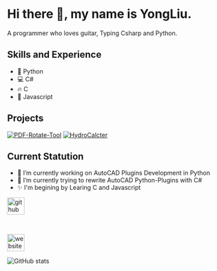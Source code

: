 # Hi there 👋, my name is YongLiu.
A programmer who loves guitar, Typing Csharp and Python.

## Skills and Experience
- 🐍 Python
- 💻 C#
- 🔥 C
- 🎈 Javascript

## Projects
[![PDF-Rotate-Tool](https://guitarliu.link/images/logo.svg "PDF-Rotate-Tool，一个在线旋转PDF的网站")](https://guitarliu.link)
[![HydroCalcter](https://hydrocalcter.pages.dev/images/logo.ico "HydroCalcter，一个在线厂站计算书及模型生成网站")](https://hydrocalcter.pages.dev/)

## Current Statution
- 🔭 I’m currently working on AutoCAD Plugins Development in Python
- 🌱 I’m currently trying to rewrite AutoCAD Python-Plugins with C#
- :sparkles: I'm begining by Learing C and Javascript

  
[<img src='https://cdn.jsdelivr.net/npm/simple-icons@3.0.1/icons/github.svg' alt='github' height='40'>](https://github.com/guitarliu) 

<br>

[<img src='https://cdn.jsdelivr.net/npm/simple-icons@3.0.1/icons/icloud.svg' alt='website' height='40'>](https://guitarliu.github.io/guitarliu.github.io)  

![GitHub stats](https://github-readme-stats.vercel.app/api?username=guitarliu&show_icons=true)
